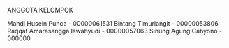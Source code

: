 ANGGOTA KELOMPOK

Mahdi Husein Punca - 00000061531
Bintang Timurlangit - 00000053806
Raqqat Amarasangga Iswahyudi - 00000057063
Sinung Agung Cahyono - 000000
